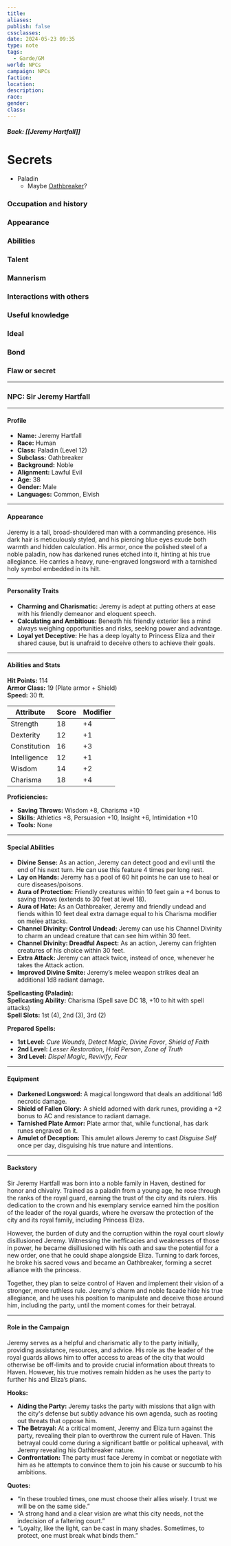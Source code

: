 ```yaml
---
title: 
aliases: 
publish: false
cssclasses: 
date: 2024-05-23 09:35
type: note
tags:
  - Garde/GM
world: NPCs
campaign: NPCs
faction: 
location: 
description: 
race: 
gender: 
class:
---
```

##### Back: [[Jeremy Hartfall]]
# Secrets

- Paladin
	- Maybe [Oathbreaker](http://dnd5e.wikidot.com/paladin:oathbreaker)?

### Occupation and history
### Appearance
### Abilities
### Talent
### Mannerism
### Interactions with others
### Useful knowledge
### Ideal
### Bond
### Flaw or secret

---

### **NPC: Sir Jeremy Hartfall**

---

#### **Profile**

- **Name:** Jeremy Hartfall
- **Race:** Human
- **Class:** Paladin (Level 12)
- **Subclass:** Oathbreaker
- **Background:** Noble
- **Alignment:** Lawful Evil
- **Age:** 38
- **Gender:** Male
- **Languages:** Common, Elvish

---

#### **Appearance**

Jeremy is a tall, broad-shouldered man with a commanding presence. His dark hair is meticulously styled, and his piercing blue eyes exude both warmth and hidden calculation. His armor, once the polished steel of a noble paladin, now has darkened runes etched into it, hinting at his true allegiance. He carries a heavy, rune-engraved longsword with a tarnished holy symbol embedded in its hilt.

---

#### **Personality Traits**

- **Charming and Charismatic:** Jeremy is adept at putting others at ease with his friendly demeanor and eloquent speech.
- **Calculating and Ambitious:** Beneath his friendly exterior lies a mind always weighing opportunities and risks, seeking power and advantage.
- **Loyal yet Deceptive:** He has a deep loyalty to Princess Eliza and their shared cause, but is unafraid to deceive others to achieve their goals.

---

#### **Abilities and Stats**

**Hit Points:** 114  
**Armor Class:** 19 (Plate armor + Shield)  
**Speed:** 30 ft.  

| **Attribute** | **Score** | **Modifier** |
|---------------|-----------|--------------|
| Strength      | 18        | +4           |
| Dexterity     | 12        | +1           |
| Constitution  | 16        | +3           |
| Intelligence  | 12        | +1           |
| Wisdom        | 14        | +2           |
| Charisma      | 18        | +4           |

**Proficiencies:**

- **Saving Throws:** Wisdom +8, Charisma +10
- **Skills:** Athletics +8, Persuasion +10, Insight +6, Intimidation +10
- **Tools:** None

---

#### **Special Abilities**

- **Divine Sense:** As an action, Jeremy can detect good and evil until the end of his next turn. He can use this feature 4 times per long rest.
- **Lay on Hands:** Jeremy has a pool of 60 hit points he can use to heal or cure diseases/poisons.
- **Aura of Protection:** Friendly creatures within 10 feet gain a +4 bonus to saving throws (extends to 30 feet at level 18).
- **Aura of Hate:** As an Oathbreaker, Jeremy and friendly undead and fiends within 10 feet deal extra damage equal to his Charisma modifier on melee attacks.
- **Channel Divinity: Control Undead:** Jeremy can use his Channel Divinity to charm an undead creature that can see him within 30 feet.
- **Channel Divinity: Dreadful Aspect:** As an action, Jeremy can frighten creatures of his choice within 30 feet.
- **Extra Attack:** Jeremy can attack twice, instead of once, whenever he takes the Attack action.
- **Improved Divine Smite:** Jeremy’s melee weapon strikes deal an additional 1d8 radiant damage.

**Spellcasting (Paladin):**  
**Spellcasting Ability:** Charisma (Spell save DC 18, +10 to hit with spell attacks)  
**Spell Slots:** 1st (4), 2nd (3), 3rd (2)

**Prepared Spells:**  
  - **1st Level:** *Cure Wounds*, *Detect Magic*, *Divine Favor*, *Shield of Faith*
  - **2nd Level:** *Lesser Restoration*, *Hold Person*, *Zone of Truth*
  - **3rd Level:** *Dispel Magic*, *Revivify*, *Fear*

---

#### **Equipment**

- **Darkened Longsword:** A magical longsword that deals an additional 1d6 necrotic damage.
- **Shield of Fallen Glory:** A shield adorned with dark runes, providing a +2 bonus to AC and resistance to radiant damage.
- **Tarnished Plate Armor:** Plate armor that, while functional, has dark runes engraved on it.
- **Amulet of Deception:** This amulet allows Jeremy to cast *Disguise Self* once per day, disguising his true nature and intentions.

---

#### **Backstory**

Sir Jeremy Hartfall was born into a noble family in Haven, destined for honor and chivalry. Trained as a paladin from a young age, he rose through the ranks of the royal guard, earning the trust of the city and its rulers. His dedication to the crown and his exemplary service earned him the position of the leader of the royal guards, where he oversaw the protection of the city and its royal family, including Princess Eliza.

However, the burden of duty and the corruption within the royal court slowly disillusioned Jeremy. Witnessing the inefficacies and weaknesses of those in power, he became disillusioned with his oath and saw the potential for a new order, one that he could shape alongside Eliza. Turning to dark forces, he broke his sacred vows and became an Oathbreaker, forming a secret alliance with the princess.

Together, they plan to seize control of Haven and implement their vision of a stronger, more ruthless rule. Jeremy's charm and noble facade hide his true allegiance, and he uses his position to manipulate and deceive those around him, including the party, until the moment comes for their betrayal.

---

#### **Role in the Campaign**

Jeremy serves as a helpful and charismatic ally to the party initially, providing assistance, resources, and advice. His role as the leader of the royal guards allows him to offer access to areas of the city that would otherwise be off-limits and to provide crucial information about threats to Haven. However, his true motives remain hidden as he uses the party to further his and Eliza’s plans.

**Hooks:**
- **Aiding the Party:** Jeremy tasks the party with missions that align with the city's defense but subtly advance his own agenda, such as rooting out threats that oppose him.
- **The Betrayal:** At a critical moment, Jeremy and Eliza turn against the party, revealing their plan to overthrow the current rule of Haven. This betrayal could come during a significant battle or political upheaval, with Jeremy revealing his Oathbreaker nature.
- **Confrontation:** The party must face Jeremy in combat or negotiate with him as he attempts to convince them to join his cause or succumb to his ambitions.

**Quotes:**
- “In these troubled times, one must choose their allies wisely. I trust we will be on the same side.”
- “A strong hand and a clear vision are what this city needs, not the indecision of a faltering court.”
- “Loyalty, like the light, can be cast in many shades. Sometimes, to protect, one must break what binds them.”